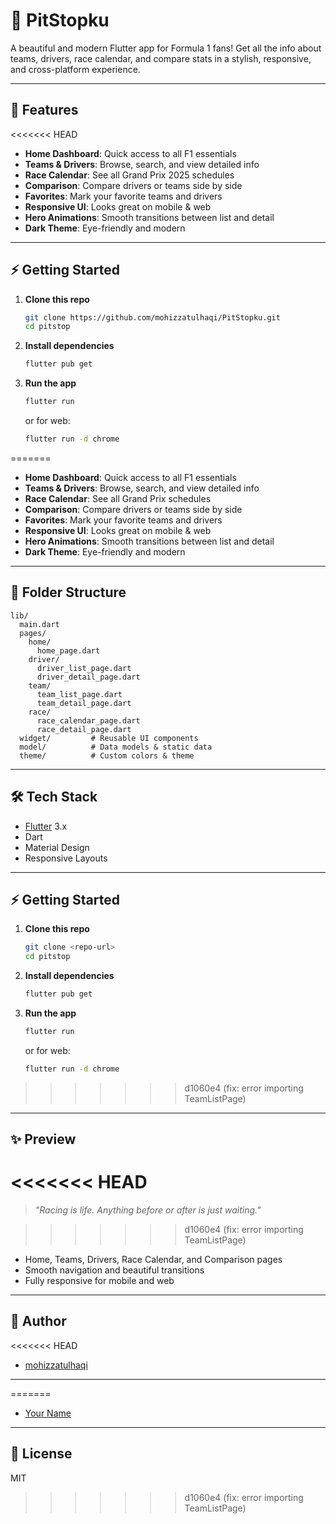 # 🏁 PitStopku

A beautiful and modern Flutter app for Formula 1 fans! Get all the info about teams, drivers, race calendar, and compare stats in a stylish, responsive, and cross-platform experience.

---

## 🚀 Features
<<<<<<< HEAD
- **Home Dashboard**: Quick access to all F1 essentials
- **Teams & Drivers**: Browse, search, and view detailed info
- **Race Calendar**: See all Grand Prix 2025 schedules
- **Comparison**: Compare drivers or teams side by side
- **Favorites**: Mark your favorite teams and drivers
- **Responsive UI**: Looks great on mobile & web
- **Hero Animations**: Smooth transitions between list and detail
- **Dark Theme**: Eye-friendly and modern

---

## ⚡ Getting Started
1. **Clone this repo**
   ```bash
   git clone https://github.com/mohizzatulhaqi/PitStopku.git
   cd pitstop
   ```
2. **Install dependencies**
   ```bash
   flutter pub get
   ```
3. **Run the app**
   ```bash
   flutter run
   ```
   or for web:
   ```bash
   flutter run -d chrome
   ```

=======

- **Home Dashboard**: Quick access to all F1 essentials
- **Teams & Drivers**: Browse, search, and view detailed info
- **Race Calendar**: See all Grand Prix schedules
- **Comparison**: Compare drivers or teams side by side
- **Favorites**: Mark your favorite teams and drivers
- **Responsive UI**: Looks great on mobile & web
- **Hero Animations**: Smooth transitions between list and detail
- **Dark Theme**: Eye-friendly and modern

---

## 📁 Folder Structure

```
lib/
  main.dart
  pages/
    home/
      home_page.dart
    driver/
      driver_list_page.dart
      driver_detail_page.dart
    team/
      team_list_page.dart
      team_detail_page.dart
    race/
      race_calendar_page.dart
      race_detail_page.dart
  widget/         # Reusable UI components
  model/          # Data models & static data
  theme/          # Custom colors & theme
```

---

## 🛠️ Tech Stack

- [Flutter](https://flutter.dev/) 3.x
- Dart
- Material Design
- Responsive Layouts

---

## ⚡ Getting Started

1. **Clone this repo**
   ```bash
   git clone <repo-url>
   cd pitstop
   ```
2. **Install dependencies**
   ```bash
   flutter pub get
   ```
3. **Run the app**
   ```bash
   flutter run
   ```
   or for web:
   ```bash
   flutter run -d chrome
   ```

>>>>>>> d1060e4 (fix: error importing TeamListPage)
---

## ✨ Preview

<<<<<<< HEAD
=======
> _"Racing is life. Anything before or after is just waiting."_

>>>>>>> d1060e4 (fix: error importing TeamListPage)
- Home, Teams, Drivers, Race Calendar, and Comparison pages
- Smooth navigation and beautiful transitions
- Fully responsive for mobile and web

---

## 👤 Author
<<<<<<< HEAD
- [mohizzatulhaqi](https://github.com/mohizzatulhaqi)

---
=======

- [Your Name](https://github.com/yourusername)

---

## 📄 License

MIT
>>>>>>> d1060e4 (fix: error importing TeamListPage)
